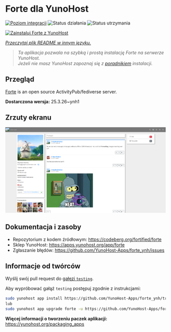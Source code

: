 <!--
To README zostało automatycznie wygenerowane przez <https://github.com/YunoHost/apps/tree/master/tools/readme_generator>
Nie powinno być ono edytowane ręcznie.
-->

# Forte dla YunoHost

[![Poziom integracji](https://apps.yunohost.org/badge/integration/forte)](https://ci-apps.yunohost.org/ci/apps/forte/)
![Status działania](https://apps.yunohost.org/badge/state/forte)
![Status utrzymania](https://apps.yunohost.org/badge/maintained/forte)

[![Zainstaluj Forte z YunoHost](https://install-app.yunohost.org/install-with-yunohost.svg)](https://install-app.yunohost.org/?app=forte)

*[Przeczytaj plik README w innym języku.](./ALL_README.md)*

> *Ta aplikacja pozwala na szybką i prostą instalację Forte na serwerze YunoHost.*  
> *Jeżeli nie masz YunoHost zapoznaj się z [poradnikiem](https://yunohost.org/install) instalacji.*

## Przegląd

[Forte](https://codeberg.org/fortified/forte/) is an open source ActivityPub/fediverse server.


**Dostarczona wersja:** 25.3.26~ynh1

## Zrzuty ekranu

![Zrzut ekranu z Forte](./doc/screenshots/example.png)

## Dokumentacja i zasoby

- Repozytorium z kodem źródłowym: <https://codeberg.org/fortified/forte>
- Sklep YunoHost: <https://apps.yunohost.org/app/forte>
- Zgłaszanie błędów: <https://github.com/YunoHost-Apps/forte_ynh/issues>

## Informacje od twórców

Wyślij swój pull request do [gałęzi `testing`](https://github.com/YunoHost-Apps/forte_ynh/tree/testing).

Aby wypróbować gałąź `testing` postępuj zgodnie z instrukcjami:

```bash
sudo yunohost app install https://github.com/YunoHost-Apps/forte_ynh/tree/testing --debug
lub
sudo yunohost app upgrade forte -u https://github.com/YunoHost-Apps/forte_ynh/tree/testing --debug
```

**Więcej informacji o tworzeniu paczek aplikacji:** <https://yunohost.org/packaging_apps>
